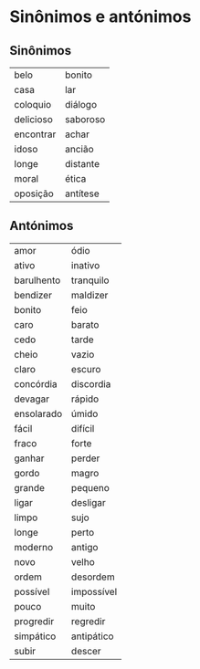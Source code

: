 # Sinônimos e antónimos

## Sinônimos

|||
| -- | -- |
| belo | bonito |
| casa | lar |
| coloquio | diálogo |
| delicioso | saboroso |
| encontrar | achar |
| idoso | ancião |
| longe | distante |
| moral | ética |
| oposição | antítese |

## Antónimos

|||
| -- | -- |
| amor | ódio |
| ativo | inativo |
| barulhento | tranquilo |
| bendizer | maldizer |
| bonito | feio |
| caro | barato |
| cedo | tarde |
| cheio | vazio |
| claro | escuro |
| concórdia | discordia |
| devagar | rápido |
| ensolarado | úmido |
| fácil | difícil |
| fraco | forte |
| ganhar | perder |
| gordo | magro |
| grande | pequeno |
| ligar | desligar |
| limpo | sujo |
| longe | perto |
| moderno | antigo |
| novo | velho |
| ordem | desordem |
| possível | impossível |
| pouco | muito |
| progredir | regredir |
| simpático | antipático |
| subir | descer |
